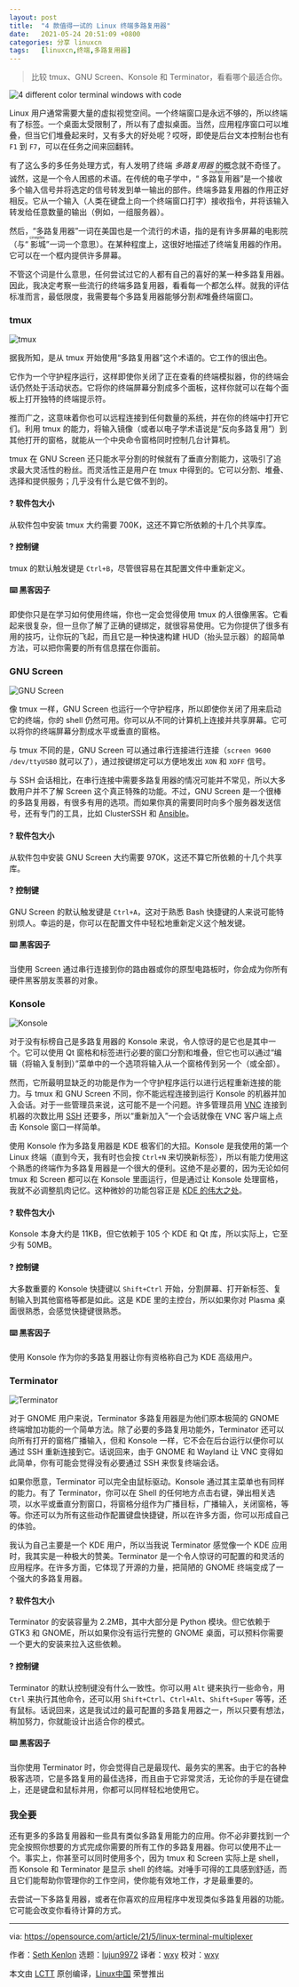 ```yaml
---
layout: post
title:	"4 款值得一试的 Linux 终端多路复用器"
date:	2021-05-24 20:51:09 +0800 
categories:	分享 linuxcn 
tags:	[linuxcn,终端,多路复用器]
---
```




> 
> 比较 tmux、GNU Screen、Konsole 和 Terminator，看看哪个最适合你。
> 
> 
> 


![](/Asserts/Images/album/202105/24/205044ez55fdw99alhhgn8.jpg "4 different color terminal windows with code")


Linux 用户通常需要大量的虚拟视觉空间。一个终端窗口是永远不够的，所以终端有了标签。一个桌面太受限制了，所以有了虚拟桌面。当然，应用程序窗口可以堆叠，但当它们堆叠起来时，又有多大的好处呢？哎呀，即使是后台文本控制台也有 `F1` 到 `F7`，可以在任务之间来回翻转。


有了这么多的多任务处理方式，有人发明了终端 *多路复用器* 的概念就不奇怪了。诚然，这是一个令人困惑的术语。在传统的电子学中，“<ruby> 多路复用器 <rt>  multiplexer </rt></ruby>”是一个接收多个输入信号并将选定的信号转发到单一输出的部件。终端多路复用器的作用正好相反。它从一个输入（人类在键盘上向一个终端窗口打字）接收指令，并将该输入转发给任意数量的输出（例如，一组服务器）。


然后，“多路复用器”一词在美国也是一个流行的术语，指的是有许多屏幕的电影院（与“<ruby> 影城 <rt>  cineplex </rt></ruby>”一词一个意思）。在某种程度上，这很好地描述了终端复用器的作用。它可以在一个框内提供许多屏幕。


不管这个词是什么意思，任何尝试过它的人都有自己的喜好的某一种多路复用器。因此，我决定考察一些流行的终端多路复用器，看看每一个都怎么样。就我的评估标准而言，最低限度，我需要每个多路复用器能够分割*和*堆叠终端窗口。


### tmux


![tmux](/Asserts/Images/album/202105/24/205111a4ttih7hk43pii2i.png "tmux")


据我所知，是从 tmux 开始使用“多路复用器”这个术语的。它工作的很出色。


它作为一个守护程序运行，这样即使你关闭了正在查看的终端模拟器，你的终端会话仍然处于活动状态。它将你的终端屏幕分割成多个面板，这样你就可以在每个面板上打开独特的终端提示符。


推而广之，这意味着你也可以远程连接到任何数量的系统，并在你的终端中打开它们。利用 tmux 的能力，将输入镜像（或者以电子学术语说是“反向多路复用”）到其他打开的窗格，就能从一个中央命令窗格同时控制几台计算机。


tmux 在 GNU Screen 还只能水平分割的时候就有了垂直分割能力，这吸引了追求最大灵活性的粉丝。而灵活性正是用户在 tmux 中得到的。它可以分割、堆叠、选择和提供服务；几乎没有什么是它做不到的。


#### ? 软件包大小


从软件包中安装 tmux 大约需要 700K，这还不算它所依赖的十几个共享库。


#### ?️ 控制键


tmux 的默认触发键是 `Ctrl+B`，尽管很容易在其配置文件中重新定义。


#### ⌨️ 黑客因子


即使你只是在学习如何使用终端，你也一定会觉得使用 tmux 的人很像黑客。它看起来很复杂，但一旦你了解了正确的键绑定，就很容易使用。它为你提供了很多有用的技巧，让你玩的飞起，而且它是一种快速构建 HUD（抬头显示器）的超简单方法，可以把你需要的所有信息摆在你面前。


### GNU Screen


![GNU Screen](/Asserts/Images/album/202105/24/205112zfb777751i560w72.png "GNU Screen")


像 tmux 一样，GNU Screen 也运行一个守护程序，所以即使你关闭了用来启动它的终端，你的 shell 仍然可用。你可以从不同的计算机上连接并共享屏幕。它可以将你的终端屏幕分割成水平或垂直的窗格。


与 tmux 不同的是，GNU Screen 可以通过串行连接进行连接（`screen 9600 /dev/ttyUSB0` 就可以了），通过按键绑定可以方便地发出 `XON` 和 `XOFF` 信号。


与 SSH 会话相比，在串行连接中需要多路复用器的情况可能并不常见，所以大多数用户并不了解 Screen 这个真正特殊的功能。不过，GNU Screen 是一个很棒的多路复用器，有很多有用的选项。而如果你真的需要同时向多个服务器发送信号，还有专门的工具，比如 ClusterSSH 和 [Ansible](https://opensource.com/article/19/2/quickstart-guide-ansible)。


#### ? 软件包大小


从软件包中安装 GNU Screen 大约需要 970K，这还不算它所依赖的十几个共享库。


#### ?️ 控制键


GNU Screen 的默认触发键是 `Ctrl+A`，这对于熟悉 Bash 快捷键的人来说可能特别烦人。幸运的是，你可以在配置文件中轻松地重新定义这个触发键。


#### ⌨️ 黑客因子


当使用 Screen 通过串行连接到你的路由器或你的原型电路板时，你会成为你所有硬件黑客朋友羡慕的对象。


### Konsole


![Konsole](/Asserts/Images/album/202105/24/205112fmzcc7p7uc7mrimc.png "Konsole")


对于没有标榜自己是多路复用器的 Konsole 来说，令人惊讶的是它也是其中一个。它可以使用 Qt 窗格和标签进行必要的窗口分割和堆叠，但它也可以通过“编辑（将输入复制到）”菜单中的一个选项将输入从一个窗格传到另一个（或全部）。


然而，它所最明显缺乏的功能是作为一个守护程序运行以进行远程重新连接的能力。与 tmux 和 GNU Screen 不同，你不能远程连接到运行 Konsole 的机器并加入会话。对于一些管理员来说，这可能不是一个问题。许多管理员用 [VNC](https://en.wikipedia.org/wiki/Virtual_Network_Computing) 连接到机器的次数比用 [SSH](https://en.wikipedia.org/wiki/Secure_Shell_Protocol) 还要多，所以“重新加入”一个会话就像在 VNC 客户端上点击 Konsole 窗口一样简单。


使用 Konsole 作为多路复用器是 KDE 极客们的大招。Konsole 是我使用的第一个 Linux 终端（直到今天，我有时也会按 `Ctrl+N` 来切换新标签），所以有能力使用这个熟悉的终端作为多路复用器是一个很大的便利。这绝不是必要的，因为无论如何 tmux 和 Screen 都可以在 Konsole 里面运行，但是通过让 Konsole 处理窗格，我就不必调整肌肉记忆。这种微妙的功能包容正是 [KDE 的伟大之处](https://opensource.com/article/19/12/linux-kde-plasma)。


#### ? 软件包大小


Konsole 本身大约是 11KB，但它依赖于 105 个 KDE 和 Qt 库，所以实际上，它至少有 50MB。


#### ?️ 控制键


大多数重要的 Konsole 快捷键以 `Shift+Ctrl` 开始，分割屏幕、打开新标签、复制输入到其他窗格等都是如此。这是 KDE 里的主控台，所以如果你对 Plasma 桌面很熟悉，会感觉快捷键很熟悉。


#### ⌨️ 黑客因子


使用 Konsole 作为你的多路复用器让你有资格称自己为 KDE 高级用户。


### Terminator


![Terminator](/Asserts/Images/album/202105/24/205113fpshsol39f9fvrzq.png "Terminator")


对于 GNOME 用户来说，Terminator 多路复用器是为他们原本极简的 GNOME 终端增加功能的一个简单方法。除了必要的多路复用功能外，Terminator 还可以向所有打开的窗格广播输入，但和 Konsole 一样，它不会在后台运行以便你可以通过 SSH 重新连接到它。话说回来，由于 GNOME 和 Wayland 让 VNC 变得如此简单，你有可能会觉得没有必要通过 SSH 来恢复终端会话。


如果你愿意，Terminator 可以完全由鼠标驱动。Konsole 通过其主菜单也有同样的能力。有了 Terminator，你可以在 Shell 的任何地方点击右键，弹出相关选项，以水平或垂直分割窗口，将窗格分组作为广播目标，广播输入，关闭窗格，等等。你还可以为所有这些动作配置键盘快捷键，所以在许多方面，你可以形成自己的体验。


我认为自己主要是一个 KDE 用户，所以当我说 Terminator 感觉像一个 KDE 应用时，我其实是一种极大的赞美。Terminator 是一个令人惊讶的可配置的和灵活的应用程序。在许多方面，它体现了开源的力量，把简陋的 GNOME 终端变成了一个强大的多路复用器。


#### ? 软件包大小


Terminator 的安装容量为 2.2MB，其中大部分是 Python 模块。但它依赖于 GTK3 和 GNOME，所以如果你没有运行完整的 GNOME 桌面，可以预料你需要一个更大的安装来拉入这些依赖。


#### ?️ 控制键


Terminator 的默认控制键没有什么一致性。你可以用 `Alt` 键来执行一些命令，用 `Ctrl` 来执行其他命令，还可以用 `Shift+Ctrl`、`Ctrl+Alt`、`Shift+Super` 等等，还有鼠标。话说回来，这是我试过的最可配置的多路复用器之一，所以只要有想法，稍加努力，你就能设计出适合你的模式。


#### ⌨️ 黑客因子


当你使用 Terminator 时，你会觉得自己是最现代、最务实的黑客。由于它的各种极客选项，它是多路复用的最佳选择，而且由于它非常灵活，无论你的手是在键盘上，还是键盘和鼠标并用，你都可以同样轻松地使用它。


### 我全要


还有更多的多路复用器和一些具有类似多路复用能力的应用。你不必非要找到*一个*完全按照你想要的方式完成你需要的所有工作的多路复用器。你可以使用不止一个。事实上，你甚至可以同时使用多个，因为 tmux 和 Screen 实际上是 shell，而 Konsole 和 Terminator 是显示 shell 的终端。对唾手可得的工具感到舒适，而且它们能帮助你管理你的工作空间，使你能有效地工作，才是最重要的。


去尝试一下多路复用器，或者在你喜欢的应用程序中发现类似多路复用器的功能。它可能会改变你看待计算的方式。




---


via: <https://opensource.com/article/21/5/linux-terminal-multiplexer>


作者：[Seth Kenlon](https://opensource.com/users/seth) 选题：[lujun9972](https://github.com/lujun9972) 译者：[wxy](https://github.com/wxy) 校对：[wxy](https://github.com/wxy)


本文由 [LCTT](https://github.com/LCTT/TranslateProject) 原创编译，[Linux中国](https://linux.cn/) 荣誉推出
